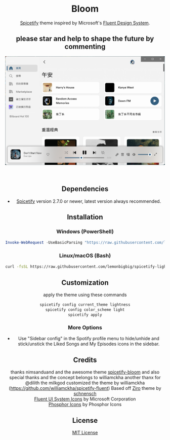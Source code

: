 <div align="center">
  <h1>Bloom</h1>

  [Spicetify](https://github.com/khanhas/spicetify-cli) theme inspired by Microsoft's [Fluent Design System](https://www.microsoft.com/design/fluent).
</div>
<div align="center">
  <h2>please star and help to shape the future by commenting</h2>
 </dev>

![light](https://raw.githubusercontent.com/lemonbigbig/spicetify-lightness/master/PREVIEW/light.png)


<br>


## Dependencies

- [Spicetify](https://github.com/khanhas/spicetify-cli) version 2.7.0 or newer, latest version always recommended.

## Installation

### Windows (PowerShell)

```powershell
Invoke-WebRequest -UseBasicParsing "https://raw.githubusercontent.com/lemonbigbig/spicetify-lightness/main/install.ps1" | Invoke-Expression
```

### Linux/macOS (Bash)

```bash
curl -fsSL https://raw.githubusercontent.com/lemonbigbig/spicetify-lightness/main/install.sh | sh
```

## Customization

apply the theme using these commands

```
spicetify config current_theme lightness
spicetify config color_scheme light
spicetify apply
```

### More Options
 
- Use "Sidebar config" in the Spotify profile menu to hide/unhide and stick/unstick the Liked Songs and My Episodes icons in the sidebar.

## Credits

thanks nimsanduand and the awesome theme [spicetify-bloom](https://github.com/nimsandu/spicetify-bloom) and also special thanks and the concept belongs to williamckha
another thanx for @dilith the milkgod
customized the theme by williamckha (https://github.com/williamckha/spicetify-fluent)
Based off [Ziro](https://github.com/schnensch0/ziro) theme by [schnensch](https://github.com/schnensch0)  
[Fluent UI System Icons](https://github.com/microsoft/fluentui-system-icons) by Microsoft Corporation  
[Phosphor Icons](https://github.com/phosphor-icons/phosphor-icons) by Phosphor Icons

## License

[MIT License](LICENSE)
